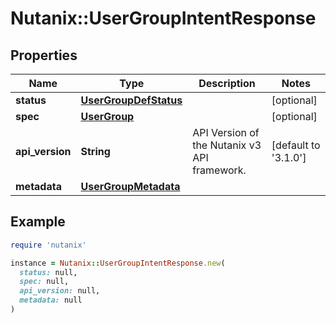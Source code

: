# Nutanix::UserGroupIntentResponse

## Properties

| Name | Type | Description | Notes |
| ---- | ---- | ----------- | ----- |
| **status** | [**UserGroupDefStatus**](UserGroupDefStatus.md) |  | [optional] |
| **spec** | [**UserGroup**](UserGroup.md) |  | [optional] |
| **api_version** | **String** | API Version of the Nutanix v3 API framework. | [default to &#39;3.1.0&#39;] |
| **metadata** | [**UserGroupMetadata**](UserGroupMetadata.md) |  |  |

## Example

```ruby
require 'nutanix'

instance = Nutanix::UserGroupIntentResponse.new(
  status: null,
  spec: null,
  api_version: null,
  metadata: null
)
```

